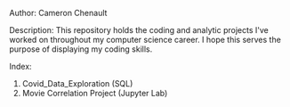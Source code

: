 Author: Cameron Chenault

Description: This repository holds the coding and analytic projects I've worked on throughout my computer science career.
I hope this serves the purpose of displaying my coding skills.

Index:
  1. Covid_Data_Exploration (SQL)
  2. Movie Correlation Project (Jupyter Lab)
